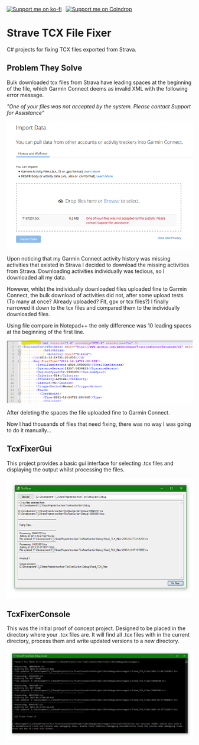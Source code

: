 [![Support me on ko-fi](https://pabanks.io/assets/kofi-md.svg)](https://ko-fi.com/H2H1ZZY1Q) &nbsp; [![Support me on Coindrop](https://pabanks.io/assets/coindrop-md.svg)](https://coindrop.to/auxcodes)

# Strave TCX File Fixer

C# projects for fixing TCX files exported from Strava.

## Problem They Solve

Bulk downloaded tcx files from Strava have leading spaces at the beginning of the file, which Garmin Connect deems as invalid XML with the following error message.

*"One of your files was not accepted by the system. Please contact Support for Assistance"*

![alt text](https://github.com/auxcodes/tcx-fixer/blob/master/ReadmeImages/GarminUploadError.png "Image of upload error")

Upon noticing that my Garmin Connect activity history was missing activities that existed in Strava I decided to download the missing activities from Strava.
Downloading activities individually was tedious, so I downloaded all my data.

However, whilst the individually downloaded files uploaded fine to Garmin Connect, the bulk download of activities did not, after some upload tests (To many at once? Already uploaded? Fit, gpx or tcx files?) I finally narrowed it down to the tcx files and compared them to the individually downloaded files.

Using file compare in Notepad++ the only difference was 10 leading spaces at the beginning of the first line. 

![alt text](https://github.com/auxcodes/tcx-fixer/blob/master/ReadmeImages/LeadingSpaces.png "Image of XML file with leading spaces")

After deleting the spaces the file uploaded fine to Garmin Connect.

Now I had thousands of files that need fixing, there was no way I was going to do it manually...

## TcxFixerGui

This project provides a basic gui interface for selecting .tcx files and displaying the output whilst processing the files.

![alt text](https://github.com/auxcodes/tcx-fixer/blob/master/ReadmeImages/TcxFixerGui.PNG "Image of Tcx Fixer GUI App")

## TcxFixerConsole

This was the initial proof of concept project.
Designed to be placed in the directory where your .tcx files are. 
It will find all .tcx files with in the current directory, process them and write updated versions to a new directory.

![alt text](https://github.com/auxcodes/tcx-fixer/blob/master/ReadmeImages/TcxFixerConsole.PNG "Image of Tcx Fixer Console App")
